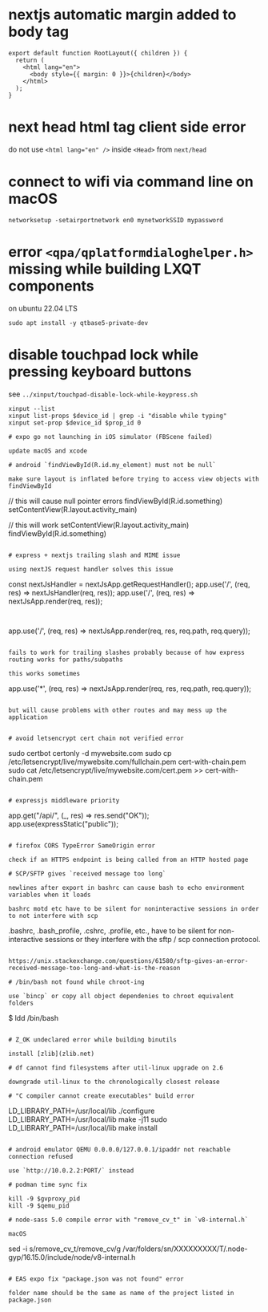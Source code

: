 # nextjs automatic margin added to body tag

```
export default function RootLayout({ children }) {
  return (
    <html lang="en">
      <body style={{ margin: 0 }}>{children}</body>
    </html>
  );
}
```
# next head html tag client side error

do not use `<html lang="en" />` inside `<Head>` from `next/head`

# connect to wifi via command line on macOS

```
networksetup -setairportnetwork en0 mynetworkSSID mypassword
```

# error `<qpa/qplatformdialoghelper.h>` missing while building LXQT components

on ubuntu 22.04 LTS

`sudo apt install -y qtbase5-private-dev`

# disable touchpad lock while pressing keyboard buttons

see `../xinput/touchpad-disable-lock-while-keypress.sh`

```
xinput --list
xinput list-props $device_id | grep -i "disable while typing"
xinput set-prop $device_id $prop_id 0

# expo go not launching in iOS simulator (FBScene failed)

update macOS and xcode

# android `findViewById(R.id.my_element) must not be null`

make sure layout is inflated before trying to access view objects with findViewById

```
// this will cause null pointer errors
findViewById(R.id.something) 
setContentView(R.layout.activity_main)

// this will work
setContentView(R.layout.activity_main)
findViewById(R.id.something)
```

# express + nextjs trailing slash and MIME issue

using nextJS request handler solves this issue

```
const nextJsHandler = nextJsApp.getRequestHandler();
app.use('/', (req, res) => nextJsHandler(req, res));
app.use('/', (req, res) => nextJsApp.render(req, res));
```


```
app.use('/', (req, res) => nextJsApp.render(req, res, req.path, req.query));
```

fails to work for trailing slashes probably because of how express routing works for paths/subpaths

this works sometimes

```
app.use('*', (req, res) => nextJsApp.render(req, res, req.path, req.query));
```

but will cause problems with other routes and may mess up the application


# avoid letsencrypt cert chain not verified error

```
sudo certbot certonly -d mywebsite.com
sudo cp /etc/letsencrypt/live/mywebsite.com/fullchain.pem cert-with-chain.pem
sudo cat /etc/letsencrypt/live/mywebsite.com/cert.pem >> cert-with-chain.pem
```

# expressjs middleware priority

```
app.get("/api/", (_, res) => res.send("OK"));
app.use(expressStatic("public"));
```

# firefox CORS TypeError SameOrigin error

check if an HTTPS endpoint is being called from an HTTP hosted page

# SCP/SFTP gives `received message too long`

newlines after export in bashrc can cause bash to echo environment variables when it loads

bashrc motd etc have to be silent for noninteractive sessions in order to not interfere with scp

```
.bashrc, .bash_profile, .cshrc, .profile, etc., have to be silent for non-interactive sessions or they interfere with the sftp / scp connection protocol. 
```

https://unix.stackexchange.com/questions/61580/sftp-gives-an-error-received-message-too-long-and-what-is-the-reason

# /bin/bash not found while chroot-ing

use `bincp` or copy all object dependenies to chroot equivalent folders

```
$ ldd /bin/bash
```

# Z_OK undeclared error while building binutils

install [zlib](zlib.net)

# df cannot find filesystems after util-linux upgrade on 2.6

downgrade util-linux to the chronologically closest release

# "C compiler cannot create executables" build error

```
LD_LIBRARY_PATH=/usr/local/lib ./configure
LD_LIBRARY_PATH=/usr/local/lib make -j11
sudo LD_LIBRARY_PATH=/usr/local/lib make install
```

# android emulator QEMU 0.0.0.0/127.0.0.1/ipaddr not reachable connection refused

use `http://10.0.2.2:PORT/` instead

# podman time sync fix

kill -9 $gvproxy_pid
kill -9 $qemu_pid

# node-sass 5.0 compile error with "remove_cv_t" in `v8-internal.h`

macOS

```
sed -i s/remove_cv_t/remove_cv/g /var/folders/sn/XXXXXXXXX/T/.node-gyp/16.15.0/include/node/v8-internal.h
```

# EAS expo fix "package.json was not found" error

folder name should be the same as name of the project listed in package.json
